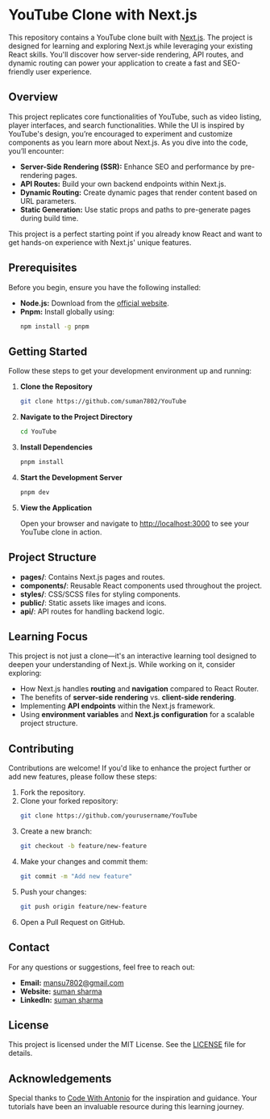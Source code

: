 # YouTube Clone with Next.js

This repository contains a YouTube clone built with [Next.js](https://nextjs.org/). The project is designed for learning and exploring Next.js while leveraging your existing React skills. You'll discover how server-side rendering, API routes, and dynamic routing can power your application to create a fast and SEO-friendly user experience.

## Overview

This project replicates core functionalities of YouTube, such as video listing, player interfaces, and search functionalities. While the UI is inspired by YouTube's design, you’re encouraged to experiment and customize components as you learn more about Next.js. As you dive into the code, you’ll encounter:

- **Server-Side Rendering (SSR):** Enhance SEO and performance by pre-rendering pages.
- **API Routes:** Build your own backend endpoints within Next.js.
- **Dynamic Routing:** Create dynamic pages that render content based on URL parameters.
- **Static Generation:** Use static props and paths to pre-generate pages during build time.

This project is a perfect starting point if you already know React and want to get hands-on experience with Next.js' unique features.

## Prerequisites

Before you begin, ensure you have the following installed:

- **Node.js:** Download from the [official website](https://nodejs.org/).
- **Pnpm:** Install globally using:
  ```bash
  npm install -g pnpm
  ```

## Getting Started

Follow these steps to get your development environment up and running:

1. **Clone the Repository**
   ```bash
   git clone https://github.com/suman7802/YouTube
   ```

2. **Navigate to the Project Directory**
   ```bash
   cd YouTube
   ```

3. **Install Dependencies**
   ```bash
   pnpm install
   ```

4. **Start the Development Server**
   ```bash
   pnpm dev
   ```

5. **View the Application**
   
   Open your browser and navigate to [http://localhost:3000](http://localhost:3000) to see your YouTube clone in action.

## Project Structure

- **pages/**: Contains Next.js pages and routes.
- **components/**: Reusable React components used throughout the project.
- **styles/**: CSS/SCSS files for styling components.
- **public/**: Static assets like images and icons.
- **api/**: API routes for handling backend logic.

## Learning Focus

This project is not just a clone—it's an interactive learning tool designed to deepen your understanding of Next.js. While working on it, consider exploring:
- How Next.js handles **routing** and **navigation** compared to React Router.
- The benefits of **server-side rendering** vs. **client-side rendering**.
- Implementing **API endpoints** within the Next.js framework.
- Using **environment variables** and **Next.js configuration** for a scalable project structure.

## Contributing

Contributions are welcome! If you'd like to enhance the project further or add new features, please follow these steps:

1. Fork the repository.
2. Clone your forked repository:
   ```bash
   git clone https://github.com/yourusername/YouTube
   ```
3. Create a new branch:
   ```bash
   git checkout -b feature/new-feature
   ```
4. Make your changes and commit them:
   ```bash
   git commit -m "Add new feature"
   ```
5. Push your changes:
   ```bash
   git push origin feature/new-feature
   ```
6. Open a Pull Request on GitHub.

## Contact

For any questions or suggestions, feel free to reach out:

- **Email:** [mansu7802@gmail.com](mailto:mansu7802@gmail.com)
- **Website:** [suman sharma](https://sumansharma.me)
- **LinkedIn:** [suman sharma](https://www.linkedin.com/in/suman7802)

## License

This project is licensed under the MIT License. See the [LICENSE](LICENSE) file for details.

## Acknowledgements

Special thanks to [Code With Antonio](https://www.youtube.com/@codewithantonio) for the inspiration and guidance. Your tutorials have been an invaluable resource during this learning journey.
